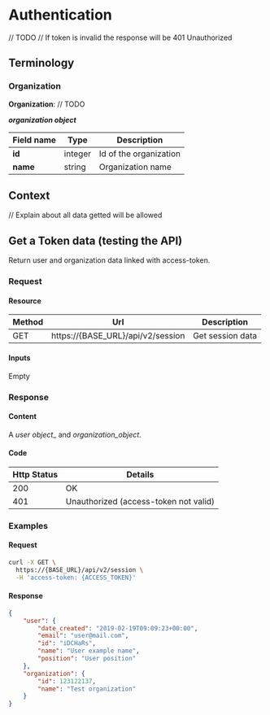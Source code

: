 # Authentication

// TODO
// If token is invalid the response will be 401 Unauthorized

## Terminology

### Organization

**Organization**: // TODO

**_organization object_**

Field name |     Type    | Description
--------- | ----------- | -----------
**id** | integer | Id of the organization
**name** | string | Organization name

## Context

// Explain about all data getted will be allowed

## Get a Token data (testing the API)

Return user and organization data linked with access-token.

### Request

#### Resource

Method | Url | Description
------- | -------- | -------
GET | https://{BASE_URL}/api/v2/session | Get session data

#### Inputs

Empty

### Response

#### Content

A _user object__ and _organization_object_.

#### Code

Http Status | Details
----------- | ----------
200 | OK
401 | Unauthorized (access-token not valid)

### Examples

#### Request
```sh
curl -X GET \
  https://{BASE_URL}/api/v2/session \
  -H 'access-token: {ACCESS_TOKEN}'
```

#### Response
```json
{
    "user": {
        "date_created": "2019-02-19T09:09:23+00:00",
        "email": "user@mail.com",
        "id": "iDCHaRs",
        "name": "User example name",
        "position": "User position"
    },
    "organization": {
        "id": 123122137,
        "name": "Test organization"
    }
}
```
